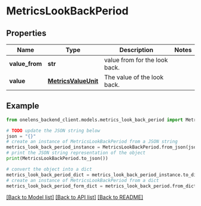 # MetricsLookBackPeriod


## Properties

Name | Type | Description | Notes
------------ | ------------- | ------------- | -------------
**value_from** | **str** | value from for the look back. | 
**value** | [**MetricsValueUnit**](MetricsValueUnit.md) | The value of the look back. | 

## Example

```python
from onelens_backend_client.models.metrics_look_back_period import MetricsLookBackPeriod

# TODO update the JSON string below
json = "{}"
# create an instance of MetricsLookBackPeriod from a JSON string
metrics_look_back_period_instance = MetricsLookBackPeriod.from_json(json)
# print the JSON string representation of the object
print(MetricsLookBackPeriod.to_json())

# convert the object into a dict
metrics_look_back_period_dict = metrics_look_back_period_instance.to_dict()
# create an instance of MetricsLookBackPeriod from a dict
metrics_look_back_period_form_dict = metrics_look_back_period.from_dict(metrics_look_back_period_dict)
```
[[Back to Model list]](../README.md#documentation-for-models) [[Back to API list]](../README.md#documentation-for-api-endpoints) [[Back to README]](../README.md)


